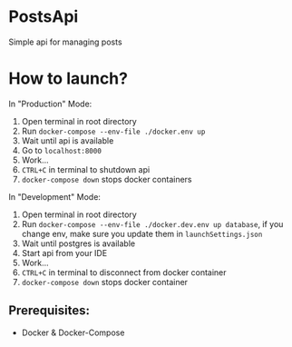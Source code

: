 
# PostsApi

Simple api for managing posts

# How to launch?

In "Production" Mode:
1. Open terminal in root directory
2. Run `docker-compose --env-file ./docker.env up`
3. Wait until api is available
4. Go to `localhost:8000`
5. Work...
6. `CTRL+C` in terminal to shutdown api
7. `docker-compose down` stops docker containers

In "Development" Mode:
1. Open terminal in root directory
2. Run `docker-compose --env-file ./docker.dev.env up database`,
   if you change env, make sure you update them in `launchSettings.json`
3. Wait until postgres is available
4. Start api from your IDE
5. Work...
6. `CTRL+C` in terminal to disconnect from docker container
7. `docker-compose down` stops docker container

## Prerequisites:

- Docker & Docker-Compose
